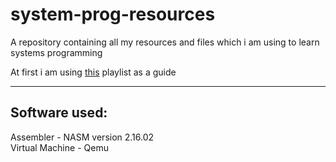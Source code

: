 # system-prog-resources

A repository containing all my resources and files which i am using to learn systems programming

At first i am using [this](https://www.youtube.com/watch?v=MwPjvJ9ulSc&list=PLm3B56ql_akNcvH8vvJRYOc7TbYhRs19M&index=1) playlist as a guide

___
## Software used:
Assembler - NASM version 2.16.02  
Virtual Machine - Qemu
